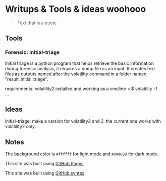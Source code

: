 # Writups & Tools & ideas woohooo 

> Text that is a quote

## Tools

### Forensic: initial-triage
Initial triage is a python program that helps retrieve the basic information during forensic analysis, it requires a dump file as an input.
It creates text files as outputs named after the volatility command in a folder named "result_initial_triage".

requirements: volatility2 installed and working as a cmdline > $ volatility -f ...

## Ideas

initial-triage: make a version for volatility2 and 3, the current one works with volatility2 only.

## Notes

The background color is `#ffffff` for light mode and `#000000` for dark mode.

This site was built using [GitHub Pages](https://pages.github.com/).

This site was built using [GitHub syntax](https://docs.github.com/fr/get-started/writing-on-github/getting-started-with-writing-and-formatting-on-github/basic-writing-and-formatting-syntax).

